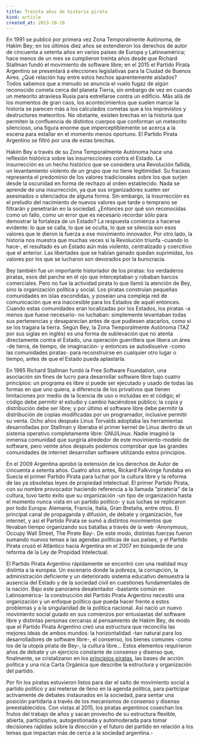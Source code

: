 ```yaml
---
title: Treinta años de historia pirata
kind: article
created_at: 2013-10-19
---
```

En 1991 se publicó por primera vez Zona Temporalmente Autónoma, de Hakim Bey; en los últimos diez años se extendieron los derechos de autor de cincuenta a setenta años en varios países de Europa y Latinoamérica; hace menos de un mes se cumplieron treinta años desde que Richard Stallman fundó el movimiento de software libre; en el 2015 el Partido Pirata Argentino se presentará a elecciones legislativas para la Ciudad de Buenos Aires. ¿Qué relación hay entre estos hechos aparentemente aislados? Todos sabemos que a menudo se anuncia el vuelo fugaz de algún reconocido cometa cerca del planeta Tierra, sin embargo de vez en cuando un meteorito atraviesa Rusia para estrellarse contra un edificio. Más allá de los momentos de gran caos, los acontecimientos que suelen marcar la historia se parecen más a los calculados cometas que a los imprevistos y destructores meteoritos. No obstante, existen brechas en la historia que permiten la confluencia de distintos cuerpos que conforman un meteorito silencioso, una figura enorme que imperceptiblemente se acerca a la escena para estallar en el momento menos oportuno. El Partido Pirata Argentino se filtró por una de estas brechas.

<!-- more -->

Hakim Bey a través de su Zona Temporalmente Autónoma hace una reflexión histórica sobre las insurrecciones contra el Estado. La insurrección es un hecho histórico que se considera una Revolución fallida, un levantamiento violento de un grupo que no tiene legitimidad. Su fracaso representa el predominio de los valores tradicionales sobre los que surjen desde la oscuridad en forma de rechazo al orden establecido. Nada se aprende de una insurrección, ya que sus organizadores suelen ser asesinados o silenciados de alguna forma. Sin embargo, la insurrección es el preludio del nacimiento de nuevos valores que tarde o temprano se filtrarán y penetrarán en la sociedad. ¿Entonces por qué son reconocidas como un fallo, como un error que es necesario recordar sólo para demostrar la fortaleza de un Estado? La respuesta comienza a hacerse evidente: lo que se calla, lo que se oculta, lo que se silencia son esos valores que le dieron la fuerza a ese movimiento innovador. Por otro lado, la historia nos muestra que muchas veces si la Revolución triunfa -cuando lo hace-, el resultado es un Estado aún más violento, centralizado y coercitivo que el anterior. Las libertades que se habían ganado quedan suprimidas, los valores por los que se lucharon son devorados por la burocracia.

Bey también fue un importante historiador de los piratas: los verdaderos piratas, esos del parche en el ojo que interceptaban y robaban barcos comerciales. Pero no fue la actividad pirata lo que llamó la atención de Bey, sino la organización política y social. Los piratas construían pequeñas comunidades en islas escondidas, y poseían una compleja red de comunicación que era inaccesible para los Estados de aquél entonces. Cuando estas comunidades eran localizadas por los Estados, los piratas -a menos que fuese necesario- no luchaban: simplemente levantaban todas sus pertenencias y desaparecían antes de que pudiesen atacarlos, como si se los tragara la tierra. Según Bey, la Zona Temporalmente Autónoma (TAZ por sus siglas en inglés) es una forma de sublevación que no atenta directamente contra el Estado, una operación guerrillera que libera un área -de tierra, de tiempo, de imaginación- y entonces se autodisuelve -como las comunidades piratas- para reconstruirse en cualquier otro lugar o tiempo, antes de que el Estado pueda aplastarla.

En 1985 Richard Stallman fundó la Free Software Foundation, una asociación sin fines de lucro para desarrollar software libre bajo cuatro principios: un programa es libre si puede ser ejecutado y usado de todas las formas en que uno quiera, a diferencia de los privativos que tienen limitaciones por medio de la licencia de uso o incluidas en el código; el código debe permitir el estudio y cambio haciéndose público; la copia y distribución debe ser libre; y por último el software libre debe permitir la distribución de copias modificadas por un programador, inclusive permitir su venta. Ocho años después Linus Torvalds adoptaba las herramientas desarrolladas por Stallman y liberaba el primer kernel de Linux dentro de un sistema operativo completamente libre: GNU/Linux. Nadie imaginó la inmensa comunidad que surgiría alrededor de este movimiento-modelo de software, pero veinte años después podemos comprobar que las grandes comunidades de internet desarrollan software utilizando estos principios.

En el 2009 Argentina aprobó la extensión de los derechos de Autor de cincuenta a setenta años. Cuatro años antes, Rickard Falkvinge fundaba en Suecia el primer Partido Pirata para luchar por la cultura libre y la reforma de las ya obsoletas leyes de propiedad intelectual. El primer Partido Pirata, con su nombre provocador haciendo referencia a la llamada "piratería" de la cultura, tuvo tanto éxito que su organización -un tipo de organización hasta el momento nunca vista en un partido político- y sus luchas se replicaron por todo Europa: Alemania, Francia, Italia, Gran Bretaña, entre otros. El principal canal de propaganda y difusión, de debate y organización, fue internet, y así el Partido Pirata se sumó a distintos movimientos que llevaban tiempo organizando sus batallas a través de la web -Anonymous, Occupy Wall Street, The Pirate Bay-. De este modo, distintas fuerzas fueron sumando nuevos temas a las agendas políticas de sus países, y el Partido Pirata cruzó el Atlántico hacia Argentina en el 2007 en búsqueda de una reforma de la Ley de Propidad Intelectual.

El Partido Pirata Argentino rápidamente se encontró con una realidad muy distinta a la europea. Un escenario donde la pobreza, la corrupción, la administración deficiente y un deteriorado sistema educativo demuestra la ausencia del Estado y de la sociedad civil en cuestiones fundamentales de la nación. Bajo este panorama desalentador -bastante común en Latinoamérica- la construcción del Partido Pirata Argentino necesitó una organización y un enfoque político que pueda hacer frente a estos problemas y a la singularidad de la política nacional. Así nació un nuevo movimiento social guíado en sus comienzos por entusiastas del software libre y distintas personas cercanas al pensamiento de Hakim Bey, de modo que el Partido Pirata Argentino creó una estructura que reconcilia las mejores ideas de ambos mundos: la horizontalidad -tan natural para los desarrolladores de software libre-, el consenso, los bienes comunes -como los de la utopía pirata de Bey-, la cultura libre... Estos elementos requirieron años de debate y un ejercicio constante de consenso y disenso que, finalmente, se cristalizaron en los [principios piratas](http://partidopirata.com.ar/principios-piratas/), las bases de acción política y una rica Carta Orgánica que describe la estructura y organización del partido.

Por fin los piratas estuvieron listos para dar el salto de movimiento social a partido político y así meterse de lleno en la agenda política, para participar activamente de debates instaurados en la sociedad, para sentar una posición partidaria a través de los mecanismos de consenso y disenso preestablecidos. Con vistas al 2015, los piratas argentinos cosechan los frutos del trabajo de años y sacan provecho de su estructura flexible, abierta, participativa, autogestionada y automoderada para tomar decisiones raṕidas sobre la dirección y el futuro del partido en relación a los temas que impactan más de cerca a la sociedad argentina.-

